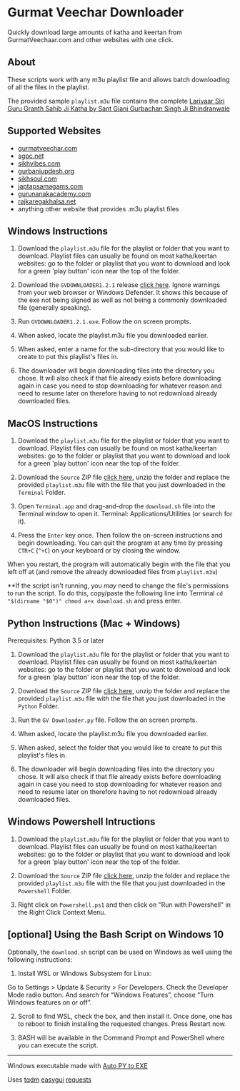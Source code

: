# Gurmat Veechar Downloader

Quickly download large amounts of katha and keertan from GurmatVeechaar.com and other websites with one click.

## About

These scripts work with any m3u playlist file and allows batch downloading of all the files in the playlist.

The provided sample `playlist.m3u` file contains the complete [Larivaar Siri Guru Granth Sahib Ji Katha by Sant Giani Gurbachan Singh Ji Bhindranwale](http://www.gurmatveechar.com/audio.php?q=f&f=%2FKatha%2F01_Puratan_Katha%2FSant_Gurbachan_Singh_%28Bhindran_wale%29%2FGuru_Granth_Sahib_Larivaar_Katha)


## Supported Websites

- [gurmatveechar.com](http://www.gurmatveechar.com/)
- [sgpc.net](http://sgpc.net/)
- [sikhvibes.com](http://www.sikhvibes.com/)
- [gurbaniupdesh.org](http://www.gurbaniupdesh.org/)
- [sikhsoul.com](http://sikhsoul.com/)
- [japtapsamagams.com](https://www.japtapsamagams.com/)
- [gurunanakacademy.com](http://gurunanakacademy.com)
- [rajkaregakhalsa.net](https://www.rajkaregakhalsa.net/)
- anything other website that provides .m3u playlist files 


## Windows Instructions

1. Download the `playlist.m3u` file for the playlist or folder that you want to download. Playlist files can usually be found on most katha/keertan websites: go to the folder or playlist that you want to download and look for a green 'play button' icon near the top of the folder.

2. Download the `GVDOWNLOADER1.2.1` release [click here](https://github.com/gursevak/gv-downloader/releases/tag/1.2.1). Ignore warnings from your web browser or Windows Defender. It shows this because of the exe not being signed as well as not being a commonly downloaded file (generally speaking).

3. Run `GVDOWNLOADER1.2.1.exe`. Follow the on screen prompts.

4. When asked, locate the playlist.m3u file you downloaded earlier.

4. When asked, enter a name for the sub-directory that you would like to create to put this playlist's files in.

5. The downloader will begin downloading files into the directory you chose. It will also check if that file already exists before downloading again in case you need to stop downloading for whatever reason and need to resume later on therefore having to not redownload already downloaded files.


## MacOS Instructions


1. Download the `playlist.m3u` file for the playlist or folder that you want to download. Playlist files can usually be found on most katha/keertan websites: go to the folder or playlist that you want to download and look for a green 'play button' icon near the top of the folder.

2. Download the `Source` ZIP file [click here](https://github.com/gursevak/gv-downloader/releases/tag/1.2.1), unzip the folder and replace the provided `playlist.m3u` file with the file that you just downloaded in the `Terminal` Folder.

3. Open `Terminal.app` and drag-and-drop the `download.sh` file into the Terminal window to open it. Terminal: Applications/Utilities (or search for it).

4. Press the `Enter` key once. Then follow the on-screen instructions and begin downloading. You can quit the program at any time by pressing `CTR+C` (`^+C`) on your keyboard or by closing the window.

When you restart, the program will automatically begin with the file that you left off at (and remove the already downloaded files from `playlist.m3u`)

**If the script isn't running, you *may* need to change the file's permissions to run the script. To do this, copy/paste the following line into Terminal 
`cd "$(dirname "$0")" chmod a+x download.sh` and press enter.


## Python Instructions (Mac + Windows)

Prerequisites:
Python 3.5 or later

1. Download the `playlist.m3u` file for the playlist or folder that you want to download. Playlist files can usually be found on most katha/keertan websites: go to the folder or playlist that you want to download and look for a green 'play button' icon near the top of the folder.

2. Download the `Source` ZIP file [click here](https://github.com/gursevak/gv-downloader/releases/tag/1.2.1), unzip the folder and replace the provided `playlist.m3u` file with the file that you just downloaded in the `Python` Folder.

3. Run the `GV Downloader.py` file. Follow the on screen prompts. 

4. When asked, locate the playlist.m3u file you downloaded earlier.

5. When asked, select the folder that you would like to create to put this playlist's files in.

5. The downloader will begin downloading files into the directory you chose. It will also check if that file already exists before downloading again in case you need to stop downloading for whatever reason and need to resume later on therefore having to not redownload already downloaded files.


## Windows Powershell Intructions

1. Download the `playlist.m3u` file for the playlist or folder that you want to download. Playlist files can usually be found on most katha/keertan websites: go to the folder or playlist that you want to download and look for a green 'play button' icon near the top of the folder.

2. Download the `Source` ZIP file [click here](https://github.com/gursevak/gv-downloader/releases/tag/1.2.1), unzip the folder and replace the provided `playlist.m3u` file with the file that you just downloaded in the `Powershell` Folder.

3. Right click on `Powershell.ps1` and then click on "Run with Powershell" in the Right Click Context Menu.


## [optional] Using the Bash Script on Windows 10

Optionally, the `download.sh` script can be used on Windows as well using the following instructions:

1. Install WSL or Windows Subsystem for Linux:

Go to Settings > Update & Security > For Developers. Check the Developer Mode radio button. And search for “Windows Features”, choose “Turn Windows features on or off”.

2. Scroll to find WSL, check the box, and then install it. Once done, one has to reboot to finish installing the requested changes. Press Restart now.

3. BASH will be available in the Command Prompt and PowerShell where you can execute the script.




-----------------------
Windows executable made with [Auto PY to EXE](https://github.com/brentvollebregt/auto-py-to-exe)

Uses [tqdm](https://github.com/tqdm/tqdm) [easygui](https://easygui.readthedocs.io/en/master/) [requests](https://requests.readthedocs.io/en/master/)
